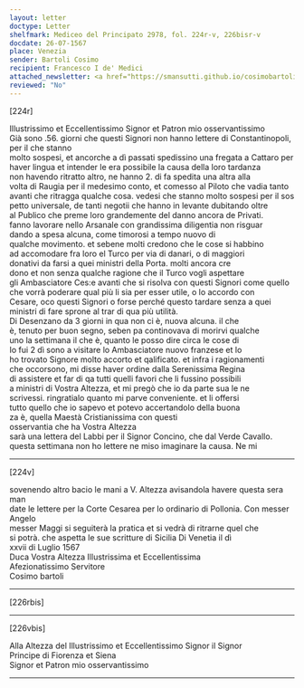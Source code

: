 ```yaml
---
layout: letter
doctype: Letter
shelfmark: Mediceo del Principato 2978, fol. 224r-v, 226bisr-v
docdate: 26-07-1567
place: Venezia
sender: Bartoli Cosimo
recipient: Francesco I de' Medici
attached_newsletter: <a href="https://smansutti.github.io/cosimobartoli/texts/3080_028/">3080_028</a>
reviewed: "No"
---
```


[224r]  
  
  
Illustrissimo et Eccellentissimo Signor et Patron mio osservantissimo  
Già sono .56. giorni che questi Signori non hanno lettere di Constantinopoli, per il che stanno  
molto sospesi, et ancorche a dì passati spedissino una fregata a Cattaro per  
haver lingua et intender le era possibile la causa della loro tardanza  
non havendo ritratto altro, ne hanno 2. di fa spedita una altra alla  
volta di Raugia per il medesimo conto, et comesso al Piloto che vadia tanto  
avanti che ritragga qualche cosa. vedesi che stanno molto sospesi per il sos  
petto universale, de tanti negotii che hanno in levante dubitando oltre  
al Publico che preme loro grandemente del danno ancora de Privati.  
fanno lavorare nello Arsanale con grandissima diligentia non risguar  
dando a spesa alcuna, come timorosi a tempo nuovo di  
qualche movimento. et sebene molti credono che le cose si habbino  
ad accomodare fra loro el Turco per via di danari, o di maggiori  
donativi da farsi a quei ministri della Porta. molti ancora cre  
dono et non senza qualche ragione che il Turco vogli aspettare  
gli Ambasciatore Ces:e avanti che si risolva con questi Signori come quello  
che vorrà poderare qual più li sia per esser utile, o lo accordo con  
Cesare, oco questi Signori o forse perché questo tardare senza a quei  
ministri di fare sprone al trar di qua più utilità.  
Di Desenzano da 3 giorni in qua non ci è, nuova alcuna. il che  
è, tenuto per buon segno, seben pa continovava di morirvi qualche  
uno la settimana il che è, quanto le posso dire circa le cose di  
Io fui 2 dì sono a visitare lo Ambasciatore nuovo franzese et lo  
ho trovato Signore molto accorto et qalificato. et infra i ragionamenti  
che occorsono, mi disse haver ordine dalla Serenissima Regina  
di assistere et far di qa tutti quelli favori che li fussino possibili  
a ministri di Vostra Altezza, et mi pregò che io da parte sua le ne  
scrivessi. ringratialo quanto mi parve conveniente. et li offersi  
tutto quello che io sapevo et potevo accertandolo della buona  
za è, quella Maestà Cristianissima con questi  
osservantia che ha Vostra Altezza  
sarà una lettera del Labbi per il Signor Concino, che dal Verde Cavallo.  
questa settimana non ho lettere ne miso imaginare la causa. Ne mi  
  
---  

[224v]  
  
  
sovenendo altro bacio le mani a V. Altezza avisandola havere questa sera man  
date le lettere per la Corte Cesarea per lo ordinario di Pollonia. Con messer Angelo  
messer Maggi si seguiterà la pratica et si vedrà di ritrarne quel che  
si potrà. che aspetta le sue scritture di Sicilia Di Venetia il dì  
xxvii di Luglio 1567  
Duca Vostra Altezza Illustrissima et Eccellentissima  
Afezionatissimo Servitore  
Cosimo bartoli  
  
---  

[226rbis]  
  
  
  
---  

[226vbis]  
  
  
Alla Altezza del Illustrissimo et Eccellentissimo Signor il Signor  
Principe di Fiorenza et Siena  
Signor et Patron mio osservantissimo  
  
---  

